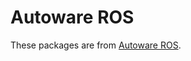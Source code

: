 # Autoware ROS

These packages are from [Autoware ROS](https://github.com/autowarefoundation/autoware/tree/develop/ros).
